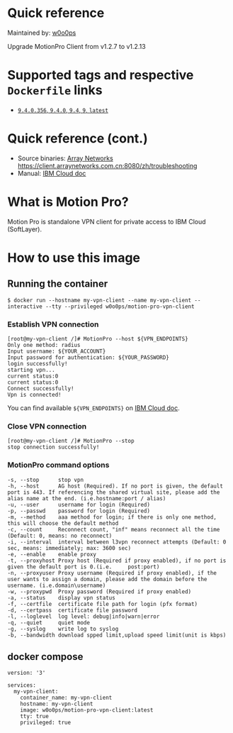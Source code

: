 # Quick reference

Maintained by: [w0o0ps](https://github.com/w0o0ps)

Upgrade MotionPro Client from v1.2.7 to v1.2.13

# Supported tags and respective `Dockerfile` links

- [`9.4.0.356`, `9.4.0`, `9.4`, `9`, `latest`](https://github.com/w0o0ps/motion-pro-vpn-client/blob/master/Dockerfile)

# Quick reference (cont.)

- Source binaries: [Array Networks](https://support.arraynetworks.net/prx/001/http/supportportal.arraynetworks.net/downloads/downloads.html)  https://client.arraynetworks.com.cn:8080/zh/troubleshooting
- Manual: [IBM Cloud doc](https://cloud.ibm.com/docs/iaas-vpn?topic=iaas-vpn-standalone-vpn-clients&locale=en)

# What is Motion Pro?

Motion Pro is standalone VPN client for private access to IBM Cloud (SoftLayer).

# How to use this image

## Running the container

```
$ docker run --hostname my-vpn-client --name my-vpn-client --interactive --tty --privileged w0o0ps/motion-pro-vpn-client
```

### Establish VPN connection

```
[root@my-vpn-client /]# MotionPro --host ${VPN_ENDPOINTS}
Only one method: radius
Input username: ${YOUR_ACCOUNT}
Input password for authentication: ${YOUR_PASSWORD}
login successfully!
starting vpn...
current status:0
current status:0
Connect successfully!
Vpn is connected!
```

You can find available `${VPN_ENDPOINTS}` on [IBM Cloud doc](https://cloud.ibm.com/docs/iaas-vpn?topic=iaas-vpn-available-vpn-endpoints).

### Close VPN connection

```
[root@my-vpn-client /]# MotionPro --stop
stop connection successfully!
```

### MotionPro command options

```
-s, --stop      stop vpn
-h, --host      AG host (Required). If no port is given, the default port is 443. If referencing the shared virtual site, please add the alias name at the end. (i.e.hostname:port / alias)
-u, --user      username for login (Required)
-p, --passwd    password for login (Required)
-m, --method    aaa method for login; if there is only one method, this will choose the default method
-c, --count     Reconnect count, "inf" means reconnect all the time (Default: 0, means: no reconnect)
-i, --interval  interval between l3vpn reconnect attempts (Default: 0 sec, means: immediately; max: 3600 sec)
-e, --enable    enable proxy
-t, --proxyhost Proxy host (Required if proxy enabled), if no port is given the default port is 0.(i.e.     post:port)
-n, --proxyuser Proxy username (Required if proxy enabled), if the user wants to assign a domain, please add the domain before the username. (i.e.domain\username)
-w, --proxypwd  Proxy password (Required if proxy enabled)
-a, --status    display vpn status
-f, --certfile  certificate file path for login (pfx format)
-d, --certpass  certificate file password
-l, --loglevel  log level: debug|info|warn|error
-q, --quiet     quiet mode
-g, --syslog    write log to syslog
-b, --bandwidth download spped limit,upload speed limit(unit is kbps)
```

## docker compose

```
version: '3'

services:
  my-vpn-client:
    container_name: my-vpn-client
    hostname: my-vpn-client
    image: w0o0ps/motion-pro-vpn-client:latest
    tty: true
    privileged: true
```
